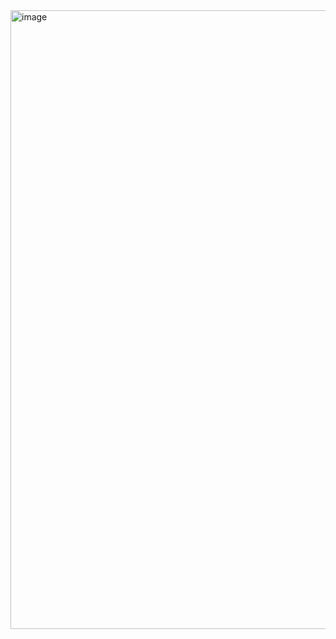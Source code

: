 <img width="990" alt="image" src="https://github.com/sandfortw/TeaAPI/assets/80081206/0d5b60be-9a99-4b45-9e28-0fcc133c0b6e">

